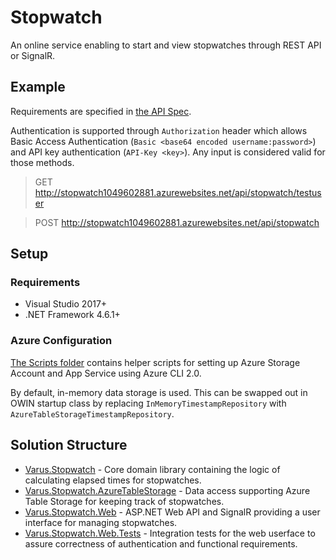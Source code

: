 # Stopwatch

An online service enabling to start and view stopwatches through REST API or SignalR.

## Example

Requirements are specified in [the API Spec](assignment-azure.html).

Authentication is supported through `Authorization` header which allows Basic Access Authentication (`Basic <base64 encoded username:password>`) and API key authentication (`API-Key <key>`). Any input is considered valid for those methods.

> GET http://stopwatch1049602881.azurewebsites.net/api/stopwatch/testuser

> POST http://stopwatch1049602881.azurewebsites.net/api/stopwatch

## Setup

### Requirements

- Visual Studio 2017+
- .NET Framework 4.6.1+

### Azure Configuration

[The Scripts folder](Scripts) contains helper scripts for setting up Azure Storage Account and App Service using Azure CLI 2.0.

By default, in-memory data storage is used. This can be swapped out in OWIN startup class by replacing `InMemoryTimestampRepository` with `AzureTableStorageTimestampRepository`.

## Solution Structure

- [Varus.Stopwatch](Src/Varus.Stopwatch) - Core domain library containing the logic of calculating elapsed times for stopwatches.
- [Varus.Stopwatch.AzureTableStorage](Src/Varus.Stopwatch.AzureTableStorage) - Data access supporting Azure Table Storage for keeping track of stopwatches.
- [Varus.Stopwatch.Web](Src/Varus.Stopwatch.Web) - ASP.NET Web API and SignalR providing a user interface for managing stopwatches.
- [Varus.Stopwatch.Web.Tests](Src/Varus.Stopwatch.Web.Tests) - Integration tests for the web userface to assure correctness of authentication and functional requirements.

